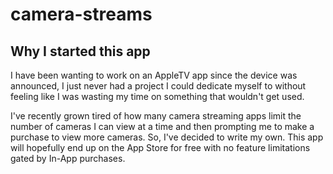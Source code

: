 # camera-streams

## Why I started this app
I have been wanting to work on an AppleTV app since the device was announced, I just never had a project I could dedicate myself to without feeling like I was wasting my time on something that wouldn't get used.

I've recently grown tired of how many camera streaming apps limit the number of cameras I can view at a time and then prompting me to make a purchase to view more cameras.  So, I've decided to write my own.  This app will hopefully end up on the App Store for free with no feature limitations gated by In-App purchases.